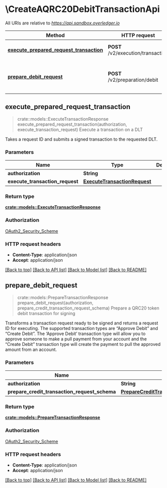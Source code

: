 # \CreateAQRC20DebitTransactionApi

All URIs are relative to *https://api.sandbox.overledger.io*

Method | HTTP request | Description
------------- | ------------- | -------------
[**execute_prepared_request_transaction**](CreateAQRC20DebitTransactionApi.md#execute_prepared_request_transaction) | **POST** /v2/execution/transaction | Execute a transaction on a DLT
[**prepare_debit_request**](CreateAQRC20DebitTransactionApi.md#prepare_debit_request) | **POST** /v2/preparation/debit | Prepare a QRC20 token debit transaction for signing



## execute_prepared_request_transaction

> crate::models::ExecuteTransactionResponse execute_prepared_request_transaction(authorization, execute_transaction_request)
Execute a transaction on a DLT

Takes a request ID and submits a signed transaction to the requested DLT.

### Parameters


Name | Type | Description  | Required | Notes
------------- | ------------- | ------------- | ------------- | -------------
**authorization** | **String** |  | [required] |
**execute_transaction_request** | [**ExecuteTransactionRequest**](ExecuteTransactionRequest.md) |  | [required] |

### Return type

[**crate::models::ExecuteTransactionResponse**](ExecuteTransactionResponse.md)

### Authorization

[OAuth2_Security_Scheme](../README.md#OAuth2_Security_Scheme)

### HTTP request headers

- **Content-Type**: application/json
- **Accept**: application/json

[[Back to top]](#) [[Back to API list]](../README.md#documentation-for-api-endpoints) [[Back to Model list]](../README.md#documentation-for-models) [[Back to README]](../README.md)


## prepare_debit_request

> crate::models::PrepareTransactionResponse prepare_debit_request(authorization, prepare_credit_transaction_request_schema)
Prepare a QRC20 token debit transaction for signing

Transforms a transaction request ready to be signed and returns a request ID for executing. The supported transaction types are “Approve Debit” and “Create Debit”. The ‘Approve Debit’ transaction type will allow you to approve someone to make a pull payment from your account and the “Create Debit” transaction type will create the payment to pull the approved amount from an account.

### Parameters


Name | Type | Description  | Required | Notes
------------- | ------------- | ------------- | ------------- | -------------
**authorization** | **String** |  | [required] |
**prepare_credit_transaction_request_schema** | [**PrepareCreditTransactionRequestSchema**](PrepareCreditTransactionRequestSchema.md) |  | [required] |

### Return type

[**crate::models::PrepareTransactionResponse**](PrepareTransactionResponse.md)

### Authorization

[OAuth2_Security_Scheme](../README.md#OAuth2_Security_Scheme)

### HTTP request headers

- **Content-Type**: application/json
- **Accept**: application/json

[[Back to top]](#) [[Back to API list]](../README.md#documentation-for-api-endpoints) [[Back to Model list]](../README.md#documentation-for-models) [[Back to README]](../README.md)

